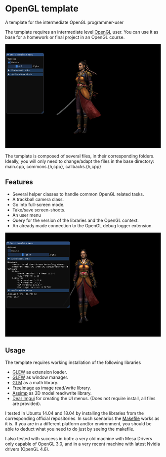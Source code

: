 # OpenGL template

A template for the intermediate OpenGL programmer-user

The template requires an intermediate level [OpenGL](http://www.opengl.org/) user. You can use it as base for a homework or final project in an OpenGL course.

![template](../img/template.png)

The template is composed of several files, in their corresponding folders. Ideally, you will only need to change/adapt the files in the base directory: main.cpp, commons.{h,cpp}, callbacks.{h,cpp}

## Features

* Several helper classes to handle common OpenGL related tasks.
* A trackball camera class.
* Go into full-screen mode.
* Take/save screen-shoots.
* An user menu
* Query for the version of the libraries and the OpenGL context.
* An already made connection to the OpenGL debug logger extension.

![template](../img/menuTemplate.png)

## Usage

The template requires working installation of the following libraries

* [GLEW](http://glew.sourceforge.net/) as extension loader.
* [GLFW](http://www.glfw.org/) as window manager.
* [GLM](https://glm.g-truc.net) as a math library.
* [FreeImage](http://freeimage.sourceforge.net/) as image read/write library.
* [Assimp](http://www.assimp.org/) as 3D model read/write library.
* [Dear Imgui](https://github.com/ocornut/imgui) for creating the UI menus. (Does not require install, all files are provided).

I tested in Ubuntu 14.04 and 18.04 by installing the libraries from the corresponding official repositories. In such scenarios the [Makefile](Makefile) works as it is. If you are in a different platform and/or environment, you should be able to deduct what you need to do just by seeing the makefile.

I also tested with success in both: a very old machine with Mesa Drivers only capable of OpenGL 3.0,
and in a very recent machine with latest Nvidia drivers (OpenGL 4.6).
